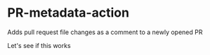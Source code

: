 # PR-metadata-action
Adds pull request file changes as a comment to a newly opened PR

Let's see if this works
